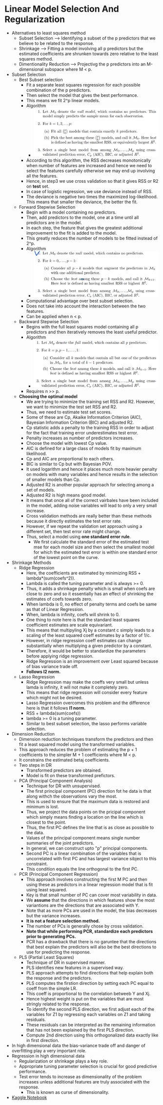 # Linear Model Selection And Regularization
* Alternatives to least squares method
    * Subset Selection --> Identifying a subset of the p predictors that we believe to be related to the response.
    * Shrinkage --> Fitting a model involving all p predictors but the estimated coefficients are shrunken towards zero relative to the least squares method.
    * Dimentionality Reduction --> Projectivg the p predictors into an M-dimensional subspace where M < p.
* Subset Selection
    * Best Subset selection
        * Fit a separate least squares regression for each possible combination of the p predictors.
        * Then select the model that gives the best performance.
        * This means we fit 2^p linear models.
        * Algorithm
            * ![Algorithm_Best_Subset_Selection](../assets/images/Algorithm_Best_Subset_Selection.png)
        * According to this algorithm, the RSS decreases monotonically when number of features are increased and hence we need to select the features carefully otherwise we may end up involving all the features.
        * Hence, in step3 we use cross validation so that it gives RSS or R2 on **test** set.
        * In case of logistic regression, we use deviance instead of RSS.
        * The deviance is negative two times the maximized log-likelihood. This means that smaller the deviance, the better the fit.
    * Forward Stepwise Selection
        * Begin with a model containing no predictors.
        * Then, add predictors to the model, one at a time until all predictors are in the model.
        * In each step, the feature that gives the greatest additional improvement to the fit is added to the model.
        * This greatly reduces the number of models to be fitted instead of 2^p.
        * Algorithm
            * ![Algorithm_Forward_Stepwise_Selection](../assets/images/Algorithm_Forward_Stepwise_Selection.png)
        * Computational advantage over best subset selection.
        * Does not take into account the interaction between the two features.
        * Can be applied when n < p.
    * Backward Stepwise Selection
        * Begins with the full least squares model containing all p predictors and then iteratively removes the least useful predictor.
        * Algorithm
            * ![Algorithm_Backward_Stepwise_Selection](../assets/images/Algorithm_Backward_Stepwise_Selection.png)
        * Requires n >> p.
    * **Choosing the optimal model**
        * We are trying to minimize the training set RSS and R2. However, we want to minimize the test set RSS and R2.
        * Thus, we need to estimate test set scores.
        * Some of these are Cp, Akaike Information Criterion (AIC), Bayesian Information Criterion (BIC) and adjusted R2.
        * Cp statistic adds a penalty to the training RSS in order to adjust for the fact that training error underestimates test error.
        * Penalty increases as number of predictors increases.
        * Choose the model with lowest Cp value.
        * AIC is defined for a large class of models fit by maximum likelihood.
        * Cp and AIC are proportional to each others.
        * BIC is similar to Cp but with Bayesian POV.
        * It used logarithm and hence it places much more heavier penalty on models with many variables and hence results in the selection of smaller models than Cp.
        * Adjusted R2 is another popular approach for selecting among a set of models.
        * Adjusted R2 is high means good model.
        * It means that once all of the correct vairbales have been included in the model, adding noise variables will lead to only a very small increase.
        * Cross validation methods are really better than these methods because it directly estimates the test error rate.
        * However, if we repeat the validation set approach using a different set, then test error rate might change.
        * Thus, select a model using **one standard error rule**.
            * We first calculate the standard error of the estimated test mse for each model size and then select the smallest model for which the estimated test error is within one standard error of the lowest point on the curve.
* Shrinkage Methods
    * Ridge Regression
        * Here, the coefficients are estimated by minimizing RSS + lambda*(sum(coefs^2)).
        * Lambda is called the tuning parameter and is always >= 0.
        * Thus, it adds a shrinkage penalty which is small when coefs are close to zero and so it essentially has an effect of shrinking the estimates of coefs towards zero.
        * When lambda is 0, no effect of penalty terms and coefs be same as that of Linear Regression.
        * When, lambda is infinity, coefs will shrink to 0.
        * One thing to note here is that the standard least squares coefficient estimates are scale equivariant.
        * This means that multipyling Xj by a constant c simply leads to a scaling of the least squared coeff estimates by a factor of 1/c.
        * However, in ridge regression coeff estimates can change substantially when multiplying a given predictor by a constant.
        * Therefore, it would be better to standardize the parameters before applying ridge regression.
        * Ridge Regression is an improvement over Least squared because of bias variance trade off.
        * **Follows l2 norm.**
    * Lasso Regression
        * Ridge Regression may make the coeffs very small but unless lamda is infinity, it will not make it completely zero.
        * This means that ridge regression will consider every feature which might not be desired.
        * Lasso Regression overcomes this problem and the difference here is that it follows **l1 norm.**
        * RSS + lambda(sum(coefs))
        * lambda >= 0 is a tuning parameter.
        * Similar to best subset selection, the lasso performs variable selection.
* Dimension Reduction
    * Dimension reduction techniques transform the predictors and then fit a least squared model using the transformed variables.
    * This approach reduces the problem of estimating the p + 1 coefficients to the simpler M + 1 coefficients where M < p.
    * It constrains the estimated betaj coefficients.
    * Two steps in DR
        * Transformed predictors are obtained.
        * Model is fit on these transformed prefictors.
    * PCA (Principal Component Analysis)
        * Technique for DR with unsupervised.
        * The first principal component (PC) direction fot he data is that along withch the observations vary the most.
        * This is used to ensure that the maximum data is restored and minimum is lost.
        * Thus, we project the data points on the pricipal component which simply means finding a location on the line which is closest to the point.
        * Thus, the first PC defines the line that is as close as possible to the data.
        * Values of the principal component means single number summaries of the joint predictors.
        * In general, we can construct upto "p" principal components.
        * Second PC is a linear combination of the variables that is uncorrelated with first PC and has largest variance sibject to this constraint.
        * This condition equals the line orthogonal to the first PC.
    * PCR (Principal Component Regression)
        * This approach involves constructing the first M PC and then using these as predictors in a linear regression model that is fit using least squared.
        * Key is that small number of PC can cover most variability in data.
        * We **assume** that the directions in which features show the most variantions are the directions that are associated with Y.
        * Note that as more PCs are used in the model, the bias decreases but the variance increases.
        * **It is not a feature selection method.**
        * The number of PCs is generally chose by cross validation.
        * **Note that while performing PCR, standardize each predictors prior to generating PCs.**
        * PCR has a drawback that there is no garuntee that the directions that best explain the predictors will also be the best directions to use for predicting the response.
    * PLS (Partial Least Squares)
        * Technique of DR in supervised manner.
        * PLS identifies new features in a supervised way.
        * PLS approach attempts to find directions that help explain both the response and the predictors.
        * PLS computes the firstion direction by setting each PC equal to coeff from the simple LR.
        * This coeff is proportional to the correlation betweeb Y and Xj.
        * Hence highest weight is put on the variables that are most stringly related to the response.
        * To identify the second PLS direction, we first adjust each of the variables for Z1 by regressing each variables on Z1 and taking residuals.
        * These residuals can be interpreted as the remaining information that has not been explained by the first PLS direction.
        * Compute 2nd direction using this orthogonalized data exactly like in first direction.
* In high dimensional data the bias-variance trade off and danger of overfitting play a very important role.
* Regression in high dimensional data
    * Regularization or shrinkage plays a key role.
    * Appropriate tuning parameter selection is crucial for good predictive performance.
    * Test error tends to increase as dimensionality of the problem increases unless additional features are truly associated with the response.
        * This is known as curse of dimensionality.
* [Kaggle Notebook](https://www.kaggle.com/sameepvani/chapter5-islr-linearmodelandregularizationmethods)